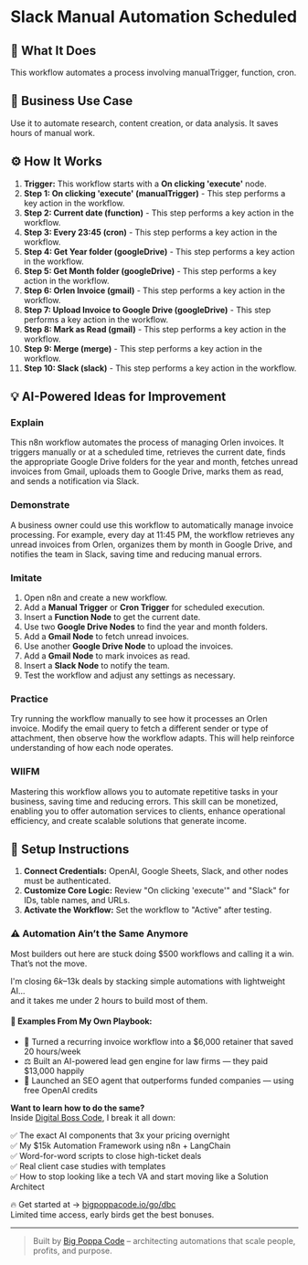 # Slack Manual Automation Scheduled

## 🚀 What It Does
This workflow automates a process involving manualTrigger, function, cron.

## 💼 Business Use Case
Use it to automate research, content creation, or data analysis. It saves hours of manual work.

## ⚙️ How It Works
1.  **Trigger:** This workflow starts with a **On clicking 'execute'** node.
2. **Step 1: On clicking 'execute' (manualTrigger)** - This step performs a key action in the workflow.
3. **Step 2: Current date (function)** - This step performs a key action in the workflow.
4. **Step 3: Every 23:45 (cron)** - This step performs a key action in the workflow.
5. **Step 4: Get Year folder (googleDrive)** - This step performs a key action in the workflow.
6. **Step 5: Get Month folder (googleDrive)** - This step performs a key action in the workflow.
7. **Step 6: Orlen Invoice (gmail)** - This step performs a key action in the workflow.
8. **Step 7: Upload Invoice to Google Drive (googleDrive)** - This step performs a key action in the workflow.
9. **Step 8: Mark as Read (gmail)** - This step performs a key action in the workflow.
10. **Step 9: Merge (merge)** - This step performs a key action in the workflow.
11. **Step 10: Slack (slack)** - This step performs a key action in the workflow.

## 💡 AI-Powered Ideas for Improvement
### Explain
This n8n workflow automates the process of managing Orlen invoices. It triggers manually or at a scheduled time, retrieves the current date, finds the appropriate Google Drive folders for the year and month, fetches unread invoices from Gmail, uploads them to Google Drive, marks them as read, and sends a notification via Slack.

### Demonstrate
A business owner could use this workflow to automatically manage invoice processing. For example, every day at 11:45 PM, the workflow retrieves any unread invoices from Orlen, organizes them by month in Google Drive, and notifies the team in Slack, saving time and reducing manual errors.

### Imitate
1. Open n8n and create a new workflow.
2. Add a **Manual Trigger** or **Cron Trigger** for scheduled execution.
3. Insert a **Function Node** to get the current date.
4. Use two **Google Drive Nodes** to find the year and month folders.
5. Add a **Gmail Node** to fetch unread invoices.
6. Use another **Google Drive Node** to upload the invoices.
7. Add a **Gmail Node** to mark invoices as read.
8. Insert a **Slack Node** to notify the team.
9. Test the workflow and adjust any settings as necessary.

### Practice
Try running the workflow manually to see how it processes an Orlen invoice. Modify the email query to fetch a different sender or type of attachment, then observe how the workflow adapts. This will help reinforce understanding of how each node operates.

### WIIFM
Mastering this workflow allows you to automate repetitive tasks in your business, saving time and reducing errors. This skill can be monetized, enabling you to offer automation services to clients, enhance operational efficiency, and create scalable solutions that generate income.

## 🔧 Setup Instructions
1. **Connect Credentials:** OpenAI, Google Sheets, Slack, and other nodes must be authenticated.
2. **Customize Core Logic:** Review "On clicking 'execute'" and "Slack" for IDs, table names, and URLs.
3. **Activate the Workflow:** Set the workflow to "Active" after testing.

### ⚠️ Automation Ain’t the Same Anymore

Most builders out here are stuck doing $500 workflows and calling it a win.  
That’s not the move.  

I'm closing $6k–$13k deals by stacking simple automations with lightweight AI...  
and it takes me under 2 hours to build most of them.

#### 🧠 Examples From My Own Playbook:
- 🔁 Turned a recurring invoice workflow into a $6,000 retainer that saved 20 hours/week  
- ⚖️ Built an AI-powered lead gen engine for law firms — they paid $13,000 happily  
- 🚀 Launched an SEO agent that outperforms funded companies — using free OpenAI credits  

**Want to learn how to do the same?**  
Inside [Digital Boss Code](https://bigpoppacode.io/go/dbc), I break it all down:

✅ The exact AI components that 3x your pricing overnight  
✅ My $15k Automation Framework using n8n + LangChain  
✅ Word-for-word scripts to close high-ticket deals  
✅ Real client case studies with templates  
✅ How to stop looking like a tech VA and start moving like a Solution Architect  

🔥 Get started at → [bigpoppacode.io/go/dbc](https://bigpoppacode.io/go/dbc)  
Limited time access, early birds get the best bonuses.

---
> Built by [Big Poppa Code](https://bigpoppacode.io) – architecting automations that scale people, profits, and purpose.
